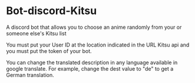 # Bot-discord-Kitsu
A discord bot that allows you to choose an anime randomly from your or someone else's Kitsu list 

You must put your User ID at the location indicated in the URL Kitsu api and you must put the token of your bot.

You can change the translated description in any language available in google translate. For example, change the dest value to "de" to get a German translation.
